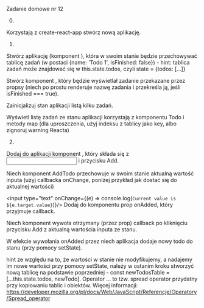 Zadanie domowe nr 12

0.
Korzystają z create-react-app stwórz nową aplikację.

1.

Stwórz aplikację (komponent <App/>), która w swoim stanie będzie przechowywać tablicę zadań (w postaci {name: 'Todo 1', isFinished: false}) - hint: tablica zadań może znajdować się w this.state.todos, czyli state = {todos: [...]}

Stwórz komponent <Todo />, który będzie wyświetlał zadanie przekazane przez propsy (niech po prostu renderuje nazwę zadania i przekreśla ją, jeśli isFinished === true).

Zainicjalizuj stan aplikacji listą kilku zadań.

Wyświetl listę zadań ze stanu aplikacji korzystają z komponentu Todo i metody map (dla uproszczenia, użyj indeksu z tablicy jako key, albo zignoruj warning Reacta)

2.

Dodaj do aplikacji komponent <AddTodo>, który składa się z <input type="text"/> i przycisku Add.

Niech komponent AddTodo przechowuje w swoim stanie aktualną wartość inputa (użyj callbacka onChange, poniżej przykład jak dostać się do aktualnej wartości)

<input type="text" onChange={(e) => console.log(`Current value is ${e.target.value}`)}/>
Dodaj do komponentu <AddTodo> prop onAdded, który przyjmuje callback.

Niech komponent <AddTodo> wywoła otrzymany (przez prop) callback po kliknięciu przycisku Add z aktualną wartościa inputa ze stanu.

W efekcie wywołania onAdded przez <AddTodo> niech aplikacja dodaje nowy todo do stanu (przy pomocy setState).

hint ze względu na to, że wartości w stanie nie modyfikujemy, a nadajemy im nowe wartości przy pomocy setState, należy w ostanim kroku stworzyć nową tablicę na podstawie poprzedniej - const newTodosTable = [...this.state.todos, newTodo].
Operator ... to tzw. spread operator przydatny przy kopiowaniu tablic i obiektów. Więcej informacji: https://developer.mozilla.org/pl/docs/Web/JavaScript/Referencje/Operatory/Spread_operator